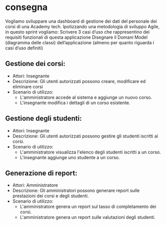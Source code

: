 # consegna

Vogliamo sviluppare una dashboard di gestione dei dati del personale dei corsi di una Academy tech.
Ipotizzando una metodologia di sviluppo Agile, in questo sprint vogliamo:
Scrivere 3 casi d’uso che rappresentino dei requisiti funzionali di questa applicazione
Disegnare il Domani Model (diagramma delle classi) dell’applicazione (almeno per quanto riguarda i casi d’uso definiti)

## Gestione dei corsi:

 - Attori:  Insegnante
 - Descrizione: Gli utenti autorizzati possono creare, modificare ed eliminare corsi
 - Scenario di utilizzo:
    - L'amministratore accede al sistema e aggiunge un nuovo corso.
    - L'insegnante modifica i dettagli di un corso esistente.
    
## Gestione degli studenti:

- Attori:  Insegnante
- Descrizione: Gli utenti autorizzati possono gestire gli studenti iscritti ai corsi.
- Scenario di utilizzo:
    - L'amministratore visualizza l'elenco degli studenti iscritti a un corso.
    - L'insegnante aggiunge uno studente a un corso.

## Generazione di report:

- Attori: Amministratore
- Descrizione: Gli amministratori possono generare report sulle prestazioni dei corsi e degli studenti.
- Scenario di utilizzo:
    - L'amministratore genera un report sul tasso di completamento dei corsi.
    - L'amministratore genera un report sulle valutazioni degli studenti.
